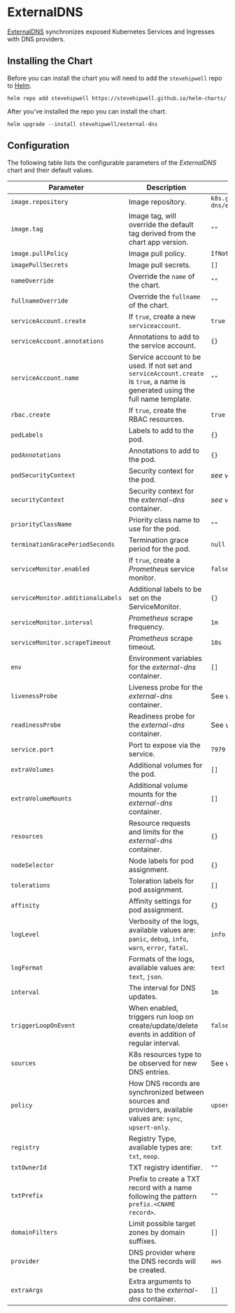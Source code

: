 # ExternalDNS

[ExternalDNS](https://github.com/kubernetes-sigs/external-dns/) synchronizes exposed Kubernetes Services and Ingresses with DNS providers.

## Installing the Chart

Before you can install the chart you will need to add the `stevehipwell` repo to [Helm](https://helm.sh/).

```shell
helm repo add stevehipwell https://stevehipwell.github.io/helm-charts/
```

After you've installed the repo you can install the chart.

```shell
helm upgrade --install stevehipwell/external-dns
```

## Configuration

The following table lists the configurable parameters of the _ExternalDNS_ chart and their default values.

| Parameter                         | Description                                                                                                                     | Default                                |
| --------------------------------- | ------------------------------------------------------------------------------------------------------------------------------- | -------------------------------------- |
| `image.repository`                | Image repository.                                                                                                               | `k8s.gcr.io/external-dns/external-dns` |
| `image.tag`                       | Image tag, will override the default tag derived from the chart app version.                                                    | `""`                                   |
| `image.pullPolicy`                | Image pull policy.                                                                                                              | `IfNotPresent`                         |
| `imagePullSecrets`                | Image pull secrets.                                                                                                             | `[]`                                   |
| `nameOverride`                    | Override the `name` of the chart.                                                                                               | `""`                                   |
| `fullnameOverride`                | Override the `fullname` of the chart.                                                                                           | `""`                                   |
| `serviceAccount.create`           | If `true`, create a new `serviceaccount`.                                                                                       | `true`                                 |
| `serviceAccount.annotations`      | Annotations to add to the service account.                                                                                      | `{}`                                   |
| `serviceAccount.name`             | Service account to be used. If not set and `serviceAccount.create` is `true`, a name is generated using the full name template. | `""`                                   |
| `rbac.create`                     | If `true`, create the RBAC resources.                                                                                           | `true`                                 |
| `podLabels`                       | Labels to add to the pod.                                                                                                       | `{}`                                   |
| `podAnnotations`                  | Annotations to add to the pod.                                                                                                  | `{}`                                   |
| `podSecurityContext`              | Security context for the pod.                                                                                                   | _see values.yaml_                      |
| `securityContext`                 | Security context for the _external-dns_ container.                                                                              | _see values.yaml_                      |
| `priorityClassName`               | Priority class name to use for the pod.                                                                                         | `""`                                   |
| `terminationGracePeriodSeconds`   | Termination grace period for the pod.                                                                                           | `null`                                 |
| `serviceMonitor.enabled`          | If `true`, create a _Prometheus_ service monitor.                                                                               | `false`                                |
| `serviceMonitor.additionalLabels` | Additional labels to be set on the ServiceMonitor.                                                                              | `{}`                                   |
| `serviceMonitor.interval`         | _Prometheus_ scrape frequency.                                                                                                  | `1m`                                   |
| `serviceMonitor.scrapeTimeout`    | _Prometheus_ scrape timeout.                                                                                                    | `10s`                                  |
| `env`                             | Environment variables for the _external-dns_ container.                                                                         | `[]`                                   |
| `livenessProbe`                   | Liveness probe for the _external-dns_ container.                                                                                | See _values.yaml_                      |
| `readinessProbe`                  | Readiness probe for the _external-dns_ container.                                                                               | See _values.yaml_                      |
| `service.port`                    | Port to expose via the service.                                                                                                 | `7979`                                 |
| `extraVolumes`                    | Additional volumes for the pod.                                                                                                 | `[]`                                   |
| `extraVolumeMounts`               | Additional volume mounts for the _external-dns_ container.                                                                      | `[]`                                   |
| `resources`                       | Resource requests and limits for the _external-dns_ container.                                                                  | `{}`                                   |
| `nodeSelector`                    | Node labels for pod assignment.                                                                                                 | `{}`                                   |
| `tolerations`                     | Toleration labels for pod assignment.                                                                                           | `[]`                                   |
| `affinity`                        | Affinity settings for pod assignment.                                                                                           | `{}`                                   |
| `logLevel`                        | Verbosity of the logs, available values are: `panic`, `debug`, `info`, `warn`, `error`, `fatal`.                                | `info`                                 |
| `logFormat`                       | Formats of the logs, available values are: `text`, `json`.                                                                      | `text`                                 |
| `interval`                        | The interval for DNS updates.                                                                                                   | `1m`                                   |
| `triggerLoopOnEvent`              | When enabled, triggers run loop on create/update/delete events in addition of regular interval.                                 | `false`                                |
| `sources`                         | K8s resources type to be observed for new DNS entries.                                                                          | See _values.yaml_                      |
| `policy`                          | How DNS records are synchronized between sources and providers, available values are: `sync`, `upsert-only`.                    | `upsert-only`                          |
| `registry`                        | Registry Type, available types are: `txt`, `noop`.                                                                              | `txt`                                  |
| `txtOwnerId`                      | TXT registry identifier.                                                                                                        | `""`                                   |
| `txtPrefix`                       | Prefix to create a TXT record with a name following the pattern `prefix.<CNAME record>`.                                        | `""`                                   |
| `domainFilters`                   | Limit possible target zones by domain suffixes.                                                                                 | `[]`                                   |
| `provider`                        | DNS provider where the DNS records will be created.                                                                             | `aws`                                  |
| `extraArgs`                       | Extra arguments to pass to the _external-dns_ container.                                                                        | `[]`                                   |
